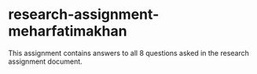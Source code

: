 # research-assignment-meharfatimakhan
This assignment contains answers to all 8 questions asked in the research assignment document.
